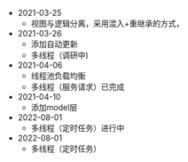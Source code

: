 - 2021-03-25
  - 视图与逻辑分离，采用混入+重继承的方式，
- 2021-03-26
  - 添加自动更新
  - 多线程（调研中)
- 2021-04-06
  - 线程池负载均衡
  - 多线程（服务请求）已完成
- 2021-04-10
  - 添加model层
- 2022-08-01
  - 多线程（定时任务）进行中
- 2022-08-01
  - 多线程（定时任务）